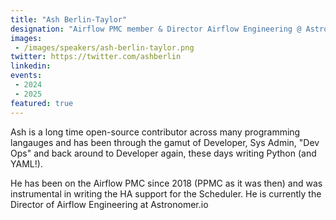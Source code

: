```yaml
---
title: "Ash Berlin-Taylor"
designation: "Airflow PMC member & Director Airflow Engineering @ Astronomer.io"
images:
 - /images/speakers/ash-berlin-taylor.png
twitter: https://twitter.com/ashberlin
linkedin: 
events:
 - 2024
 - 2025
featured: true
---
```


Ash is a long time open-source contributor across many programming langauges and has been through the gamut of Developer, Sys Admin, "Dev Ops" and back around to Developer again, these days writing Python (and YAML!).

He has been on the Airflow PMC since 2018 (PPMC as it was then) and was instrumental in writing the HA support for the Scheduler. He is currently the Director of Airflow Engineering at Astronomer.io
